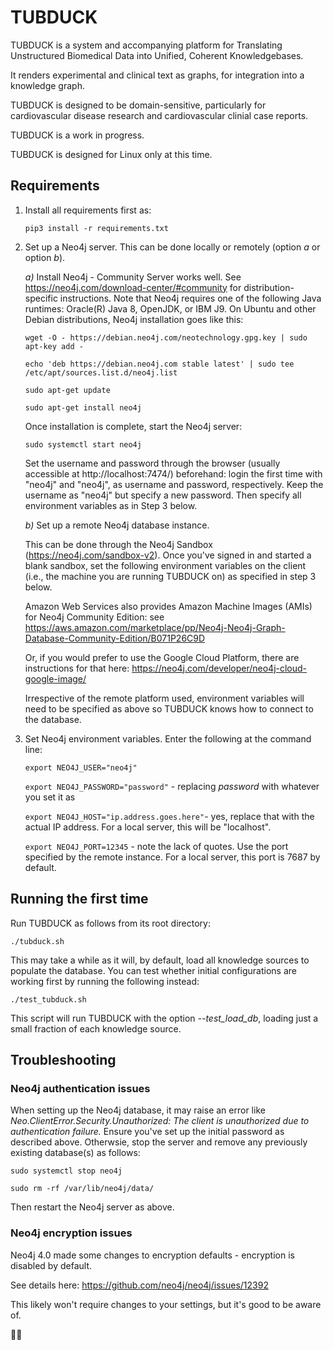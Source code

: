 # TUBDUCK

TUBDUCK is a system and accompanying platform for Translating Unstructured Biomedical Data into Unified, Coherent 
Knowledgebases. 

It renders experimental and clinical text as graphs, for integration into a knowledge graph. 

TUBDUCK is designed to be domain-sensitive, particularly for cardiovascular disease research and cardiovascular clinial case reports.

TUBDUCK is a work in progress.

TUBDUCK is designed for Linux only at this time.

## Requirements

1. Install all requirements first as:

    `pip3 install -r requirements.txt`

2. Set up a Neo4j server. This can be done locally or remotely (option *a* or option *b*).

    *a)* Install Neo4j - Community Server works well.  See https://neo4j.com/download-center/#community for distribution-specific instructions. Note that Neo4j requires one of the following Java runtimes: Oracle(R) Java 8, OpenJDK, or IBM J9. On Ubuntu and other Debian distributions, Neo4j installation goes like this:

    `wget -O - https://debian.neo4j.com/neotechnology.gpg.key | sudo apt-key add -`

    `echo 'deb https://debian.neo4j.com stable latest' | sudo tee /etc/apt/sources.list.d/neo4j.list`

    `sudo apt-get update`

    `sudo apt-get install neo4j`

    Once installation is complete, start the Neo4j server:
    
    `sudo systemctl start neo4j`

    Set the username and password through the browser (usually accessible at http://localhost:7474/) beforehand: login the first time with "neo4j" and "neo4j", as username and password, respectively. Keep the username as "neo4j" but specify a new password. Then specify all environment variables as in Step 3 below.

    *b)* Set up a remote Neo4j database instance. 
    
    This can be done through the Neo4j Sandbox (https://neo4j.com/sandbox-v2). Once you've signed in and started a blank sandbox, set the following environment variables on the client (i.e., the machine you are running TUBDUCK on) as specified in step 3 below.

    Amazon Web Services also provides Amazon Machine Images (AMIs) for Neo4j Community Edition: see https://aws.amazon.com/marketplace/pp/Neo4j-Neo4j-Graph-Database-Community-Edition/B071P26C9D
    
    Or, if you would prefer to use the Google Cloud Platform, there are instructions for that here: https://neo4j.com/developer/neo4j-cloud-google-image/
    
    Irrespective of the remote platform used, environment variables will need to be specified as above so TUBDUCK knows how to connect to the database.
    
3. Set Neo4j environment variables. Enter the following at the command line:

    `export NEO4J_USER="neo4j"`
    
    `export NEO4J_PASSWORD="password"` - replacing *password* with whatever you set it as

    `export NEO4J_HOST="ip.address.goes.here"`- yes, replace that with the actual IP address. For a local server, this will be "localhost".

    `export NEO4J_PORT=12345` - note the lack of quotes. Use the port specified by the remote instance. For a local server, this port is 7687 by default.

## Running the first time

Run TUBDUCK as follows from its root directory:

`./tubduck.sh`

This may take a while as it will, by default, load all knowledge sources to populate the database. You can test whether initial configurations are working first by running the following instead:

`./test_tubduck.sh`

This script will run TUBDUCK with the option *--test_load_db*, loading just a small fraction of each knowledge source.

## Troubleshooting

### Neo4j authentication issues

When setting up the Neo4j database, it may raise an error like *Neo.ClientError.Security.Unauthorized: The client is unauthorized due to authentication failure.* Ensure you've set up the initial password as described above. Otherwsie, stop the server and remove any previously existing database(s) as follows:

`sudo systemctl stop neo4j`

`sudo rm -rf /var/lib/neo4j/data/`

Then restart the Neo4j server as above.

### Neo4j encryption issues

Neo4j 4.0 made some changes to encryption defaults - encryption is disabled by default.

See details here: https://github.com/neo4j/neo4j/issues/12392

This likely won't require changes to your settings, but it's good to be aware of.

🛁🦆
